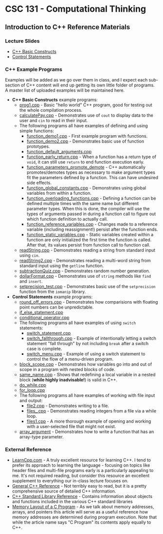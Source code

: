 # CSC 131 - Computational Thinking
## Introduction to C++ Reference Materials

### Lecture Slides
 * [C++ Basic Constructs](https://docs.google.com/presentation/d/1j9Ik_DNFQWR4h15vtWa8-tFjRHB8gZPZ8LRyI9Ihjkk/edit?usp=sharing)
 * [Control Statements](https://docs.google.com/presentation/d/1LcwSrsmlZGT4F5mpUied-kkPxLccF9iJezE4N04V2D4/edit?usp=sharing)

### C++ Example Programs
Examples will be added as we go over them in class, and I expect each sub-section of C++ content will end up getting its own little folder of programs. A master list of uploaded examples will be maintained here.
 * **C++ Basic Constructs** example programs:
     * [prog1.cpp](./prog1.cpp) - Basic "hello world" C++ program, good for testing out the whole compilation process.
     * [calculatePay.cpp](./calculatePay.cpp) - Demonstrates use of `cout` to display data to the user and `cin` to read in their input.
     * The following programs all have examples of defining and using simple functions:
         * [function_demo1.cpp](./function_demo1.cpp) - First example program with functions.
         * [function_demo2.cpp](./function_demo2.cpp) - Demonstrates basic use of function prototypes.
         * [function_default_arguments.cpp](./function_default_arguments.cpp)
         * [function_early_return.cpp](./function_early_return.cpp) - When a function has a return type of `void`, it can still use `return` to end function execution early.
         * [function_parameters_promote_demote](./function_parameters_promote_demote.cpp) - C++ automatically promotes/demotes types as necessary to make argument types fit the parameters defined by a function. This can have undesired side effects.
         * [function_global_constants.cpp](./function_global_constants.cpp) - Demonstrates using global variables from within a function.
         * [function_overloading_functions.cpp](./function_overloading_functions.cpp) - Defining a function can be defined multiple times with the same name but different parameter types. When this is done, the compiler will use the types of arguments passed in during a function call to figure out which function definition to actually call.
         * [function_reference_variables.cpp](./function_reference_variables.cpp) - Changes made to a reference variable (including reassignment!) persist after the function ends.
         * [function_static_variables.cpp](./function_static_variables.cpp) - Static variables created within a function are only initialized the first time the function is called. After that, its values persist from function call to function call.
     * [readString.cpp](./readString.cpp) - Demonstrates reading a string from standard input using `cin`.
     * [readString2.cpp](./readString2.cpp) - Demonstrates reading a multi-word string from standard input using the `getline` function.
     * [subtractionQuiz.cpp](./subtractionQuiz.cpp) - Demonstrates random number generation.
     * [dollarFormat.cpp](./dollarFormat.cpp) - Demonstrates use of `string` methods like `find` and `insert`.
     * [setprecision_test.cpp](./setprecision_test.cpp) - Demonstrates basic use of the `setprecision` function from the `iomanip` library.
 * **Control Statements** example programs:
     * [round_off_errors.cpp](./round_off_errors.cpp) - Demonstrates how comparisions with floating point numbers can be unpredictable.
     * [if_else_statement.cpp](./if_else_statement.cpp)
     * [conditional_operator.cpp](./conditional_operator.cpp)
     * The following programs all have examples of using `switch` statements:
         * [switch_statement.cpp](./switch_statement.cpp)
         * [switch_fallthrough.cpp](./switch_fallthrough.cpp) - Example of intentionally letting a switch statement "fall through" by not including `break` after a switch case is complete.
         * [switch_menu.cpp](./switch_menu.cpp) - Example of using a switch statement to control the flow of a menu-driven program.
     * [block_scope.cpp](./block_scope.cpp) - Demonstrates how variables go into and out of scope in a program with nested blocks of code.
     * [same_name.cpp](./same_name.cpp) - Shows that redefining a local variable in a nested block (**while highly inadvisable!**) is valid in C++.
     * [do_while.cpp](./do_while.cpp)
     * [for_loop.cpp](./for_loop.cpp)
     * The following programs all have examples of working with file input and output:
         * [file2.cpp](./file2.cpp) - Demonstrates writing to a file.
         * [files_.cpp](./files_readNumbers.cpp) - Demonstrates reading integers from a file via a while loop.
         * [files1.cpp](./files1.cpp) - A more thorough example of opening and working with a user-selected file that might not exist.
     * [array_argument](./array_argument.cpp) - Demonstrates how to write a function that has an array-type parameter.
     
     

### External Reference
 * [LearnCpp.com](https://www.learncpp.com/) - A truly excellent resource for learning C++. I tend to prefer its approach to learning the language - focusing on topics like header files and multi-file programs early is a particularly appealing to me. It's not required reading, but consider this resource an excellent supplement to everything our in-class lecture focuses on.
 * [General C++ Reference](https://en.cppreference.com/w/) - Not terribly easy to read, but it is a pretty comprehensive source of detailed C++ information.
 * [C++ Standard Library Reference](http://www.cplusplus.com/reference/) - Contains information about objects and functions included in the various C++ standard libraries
 * [Memory Layout of a C Program](https://www.geeksforgeeks.org/memory-layout-of-c-program/) - As we talk about memory addresses, arrays, and pointers this article will serve as a useful reference how memory addresses are determined during program execution. Note that while the article name says "C Program" its contents apply equally to C++.

